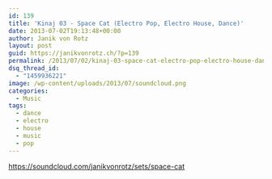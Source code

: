 ```yaml
---
id: 139
title: 'Kinaj 03 - Space Cat (Electro Pop, Electro House, Dance)'
date: 2013-07-02T19:13:48+00:00
author: Janik von Rotz
layout: post
guid: https://janikvonrotz.ch/?p=139
permalink: /2013/07/02/kinaj-03-space-cat-electro-pop-electro-house-dance/
dsq_thread_id:
  - "1459936221"
image: /wp-content/uploads/2013/07/soundcloud.png
categories:
  - Music
tags:
  - dance
  - electro
  - house
  - music
  - pop
---
```

https://soundcloud.com/janikvonrotz/sets/space-cat